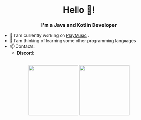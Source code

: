 <h1 align="center">Hello 👋!</h1>
<h3 align="center">I'm a Java and Kotlin Developer</h3>

- 🔭 I'am currently working on [PlayMusic](https://github.com/Stanicc/PlayMusic) .<br>
- 🤔 I'am thinking of learning some other programming languages <br>
- 📫 Contacts: <br>
  * **Discord**: <br>

<p align="center">
	<br>
	<img src="https://github-readme-stats.vercel.app/api?username=MrCheating&show_icons=true&theme=synthwave" height="165px">
	<img src="https://github-readme-stats.vercel.app/api/top-langs/?username=MrCheating&show_icons=true&theme=synthwave" height="165px">
</p>
